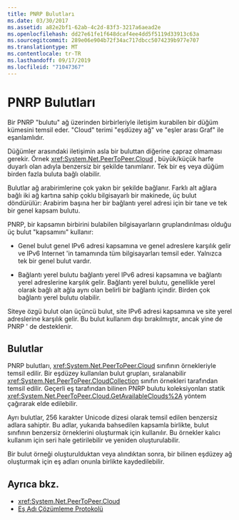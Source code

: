 ```yaml
---
title: PNRP Bulutları
ms.date: 03/30/2017
ms.assetid: a82e2bf1-62ab-4c2d-83f3-3217a6aead2e
ms.openlocfilehash: dd27e61fe1f648dcaf4ee4dd5f5119d33913c63a
ms.sourcegitcommit: 289e06e904b72f34ac717dbcc5074239b977e707
ms.translationtype: MT
ms.contentlocale: tr-TR
ms.lasthandoff: 09/17/2019
ms.locfileid: "71047367"
---
```

# <a name="pnrp-clouds"></a>PNRP Bulutları
Bir PNRP "bulutu" ağ üzerinden birbirleriyle iletişim kurabilen bir düğüm kümesini temsil eder. "Cloud" terimi "eşdüzey ağ" ve "eşler arası Graf" ile eşanlamlıdır.  
  
 Düğümler arasındaki iletişimin asla bir buluttan diğerine çapraz olmaması gerekir. Örnek <xref:System.Net.PeerToPeer.Cloud> , büyük/küçük harfe duyarlı olan adıyla benzersiz bir şekilde tanımlanır. Tek bir eş veya düğüm birden fazla buluta bağlı olabilir.  
  
 Bulutlar ağ arabirimlerine çok yakın bir şekilde bağlanır.  Farklı alt ağlara bağlı iki ağ kartına sahip çoklu bilgisayarlı bir makinede, üç bulut döndürülür: Arabirim başına her bir bağlantı yerel adresi için bir tane ve tek bir genel kapsam bulutu.  
  
 PNRP, bir kapsamın birbirini bulabilen bilgisayarların gruplandırılması olduğu üç bulut "kapsamını" kullanır:  
  
- Genel bulut genel IPv6 adresi kapsamına ve genel adreslere karşılık gelir ve IPv6 Internet 'in tamamında tüm bilgisayarları temsil eder. Yalnızca tek bir genel bulut vardır.  
  
- Bağlantı yerel bulutu bağlantı yerel IPv6 adresi kapsamına ve bağlantı yerel adreslerine karşılık gelir. Bağlantı yerel bulutu, genellikle yerel olarak bağlı alt ağla aynı olan belirli bir bağlantı içindir. Birden çok bağlantı yerel bulutu olabilir.  
  
 Siteye özgü bulut olan üçüncü bulut, site IPv6 adresi kapsamına ve site yerel adreslerine karşılık gelir. Bu bulut kullanım dışı bırakılmıştır, ancak yine de PNRP ' de desteklenir.  
  
## <a name="clouds"></a>Bulutlar  
 PNRP bulutları, <xref:System.Net.PeerToPeer.Cloud> sınıfının örnekleriyle temsil edilir. Bir eşdüzey kullanılan bulut grupları, sıralanabilir <xref:System.Net.PeerToPeer.CloudCollection> sınıfın örnekleri tarafından temsil edilir. Geçerli eş tarafından bilinen PNRP bulutu koleksiyonları statik <xref:System.Net.PeerToPeer.Cloud.GetAvailableClouds%2A> yöntem çağırarak elde edilebilir.  
  
 Ayrı bulutlar, 256 karakter Unicode dizesi olarak temsil edilen benzersiz adlara sahiptir. Bu adlar, yukarıda bahsedilen kapsamla birlikte, bulut sınıfının benzersiz örneklerini oluşturmak için kullanılır. Bu örnekler kalıcı kullanım için seri hale getirilebilir ve yeniden oluşturulabilir.  
  
 Bir bulut örneği oluşturulduktan veya alındıktan sonra, bir bilinen eşdüzey ağ oluşturmak için eş adları onunla birlikte kaydedilebilir.  
  
## <a name="see-also"></a>Ayrıca bkz.

- <xref:System.Net.PeerToPeer.Cloud>
- [Eş Adı Çözümleme Protokolü](peer-name-resolution-protocol.md)
